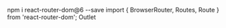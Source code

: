 npm i react-router-dom@6 --save
import { BrowserRouter, Routes, Route } from 'react-router-dom';
Outlet